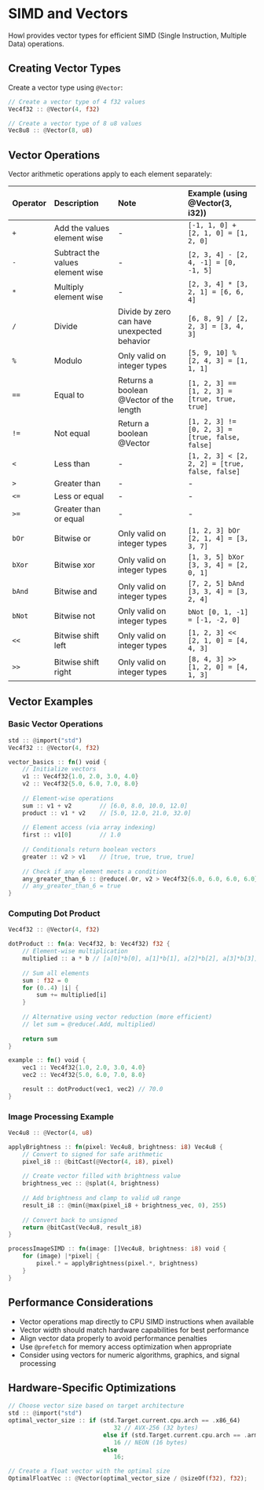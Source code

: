 # SIMD and Vectors

Howl provides vector types for efficient SIMD (Single Instruction, Multiple Data) operations.

## Creating Vector Types

Create a vector type using `@Vector`:

```rust
// Create a vector type of 4 f32 values
Vec4f32 :: @Vector(4, f32)

// Create a vector type of 8 u8 values
Vec8u8 :: @Vector(8, u8)
```

## Vector Operations

Vector arithmetic operations apply to each element separately:

| Operator | Description                      | Note                                        | Example (using @Vector(3, i32))                 |
| :------- | :------------------------------- | :------------------------------------------ | :---------------------------------------------- |
| `+`      | Add the values element wise      | -                                           | `[-1, 1, 0] + [2, 1, 0] = [1, 2, 0]`           |
| `-`      | Subtract the values element wise | -                                           | `[2, 3, 4] - [2, 4, -1] = [0, -1, 5]`           |
| `*`      | Multiply element wise            | -                                           | `[2, 3, 4] * [3, 2, 1] = [6, 6, 4]`             |
| `/`      | Divide                           | Divide by zero can have unexpected behavior | `[6, 8, 9] / [2, 2, 3] = [3, 4, 3]`             |
| `%`      | Modulo                           | Only valid on integer types                 | `[5, 9, 10] % [2, 4, 3] = [1, 1, 1]`            |
| `==`     | Equal to                         | Returns a boolean @Vector of the length     | `[1, 2, 3] == [1, 2, 3] = [true, true, true]`   |
| `!=`     | Not equal                        | Return a boolean @Vector                    | `[1, 2, 3] != [0, 2, 3] = [true, false, false]` |
| `<`      | Less than                        | -                                           | `[1, 2, 3] < [2, 2, 2] = [true, false, false]`  |
| `>`      | Greater than                     | -                                           | -                                               |
| `<=`     | Less or equal                    | -                                           | -                                               |
| `>=`     | Greater than or equal            | -                                           | -                                               |
| `bOr`    | Bitwise or                       | Only valid on integer types                | `[1, 2, 3] bOr [2, 1, 4] = [3, 3, 7]`          |
| `bXor`   | Bitwise xor                      | Only valid on integer types                | `[1, 3, 5] bXor [3, 3, 4] = [2, 0, 1]`         |
| `bAnd`   | Bitwise and                      | Only valid on integer types                | `[7, 2, 5] bAnd [3, 3, 4] = [3, 2, 4]`         |
| `bNot`   | Bitwise not                      | Only valid on integer types                | `bNot [0, 1, -1] = [-1, -2, 0]`                |
| `<<`     | Bitwise shift left               | Only valid on integer types                | `[1, 2, 3] << [2, 1, 0] = [4, 4, 3]`           |
| `>>`     | Bitwise shift right              | Only valid on integer types                | `[8, 4, 3] >> [1, 2, 0] = [4, 1, 3]`           |

## Vector Examples

### Basic Vector Operations

```rust
std :: @import("std")
Vec4f32 :: @Vector(4, f32)

vector_basics :: fn() void {
    // Initialize vectors
    v1 :: Vec4f32{1.0, 2.0, 3.0, 4.0}
    v2 :: Vec4f32{5.0, 6.0, 7.0, 8.0}
    
    // Element-wise operations
    sum :: v1 + v2        // [6.0, 8.0, 10.0, 12.0]
    product :: v1 * v2    // [5.0, 12.0, 21.0, 32.0]
    
    // Element access (via array indexing)
    first :: v1[0]        // 1.0
    
    // Conditionals return boolean vectors
    greater :: v2 > v1    // [true, true, true, true]
    
    // Check if any element meets a condition
    any_greater_than_6 :: @reduce(.Or, v2 > Vec4f32{6.0, 6.0, 6.0, 6.0})
    // any_greater_than_6 = true
}
```

### Computing Dot Product

```rust
Vec4f32 :: @Vector(4, f32)

dotProduct :: fn(a: Vec4f32, b: Vec4f32) f32 {
    // Element-wise multiplication
    multiplied :: a * b // [a[0]*b[0], a[1]*b[1], a[2]*b[2], a[3]*b[3]]
    
    // Sum all elements
    sum : f32 = 0
    for (0..4) |i| {
        sum += multiplied[i]
    }
    
    // Alternative using vector reduction (more efficient)
    // let sum = @reduce(.Add, multiplied)
    
    return sum
}

example :: fn() void {
    vec1 :: Vec4f32{1.0, 2.0, 3.0, 4.0}
    vec2 :: Vec4f32{5.0, 6.0, 7.0, 8.0}

    result :: dotProduct(vec1, vec2) // 70.0
}
```

### Image Processing Example

```rust
Vec4u8 :: @Vector(4, u8)

applyBrightness :: fn(pixel: Vec4u8, brightness: i8) Vec4u8 {
    // Convert to signed for safe arithmetic
    pixel_i8 :: @bitCast(@Vector(4, i8), pixel)
    
    // Create vector filled with brightness value
    brightness_vec :: @splat(4, brightness)
    
    // Add brightness and clamp to valid u8 range
    result_i8 :: @min(@max(pixel_i8 + brightness_vec, 0), 255)
    
    // Convert back to unsigned
    return @bitCast(Vec4u8, result_i8)
}

processImageSIMD :: fn(image: []Vec4u8, brightness: i8) void {
    for (image) |*pixel| {
        pixel.* = applyBrightness(pixel.*, brightness)
    }
}
```

## Performance Considerations

- Vector operations map directly to CPU SIMD instructions when available
- Vector width should match hardware capabilities for best performance
- Align vector data properly to avoid performance penalties
- Use `@prefetch` for memory access optimization when appropriate
- Consider using vectors for numeric algorithms, graphics, and signal processing

## Hardware-Specific Optimizations

```rust
// Choose vector size based on target architecture
std :: @import("std")
optimal_vector_size :: if (std.Target.current.cpu.arch == .x86_64) 
                              32 // AVX-256 (32 bytes)
                           else if (std.Target.current.cpu.arch == .arm)
                              16 // NEON (16 bytes)
                           else
                              16;

// Create a float vector with the optimal size
OptimalFloatVec :: @Vector(optimal_vector_size / @sizeOf(f32), f32);
```

